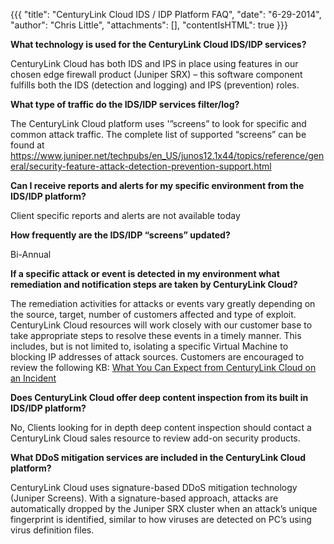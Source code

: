 {{{
  "title": "CenturyLink Cloud IDS / IDP Platform FAQ",
  "date": "6-29-2014",
  "author": "Chris Little",
  "attachments": [],
  "contentIsHTML": true
}}}

**What technology is used for the CenturyLink Cloud IDS/IDP services?**

CenturyLink Cloud has both IDS and IPS in place using features in our chosen edge firewall product (Juniper SRX) – this software component fulfills both the IDS (detection and logging) and IPS (prevention) roles.</p>

**What type of traffic do the IDS/IDP services filter/log?**

The CenturyLink Cloud platform uses '”screens” to look for specific and common attack traffic. The complete list of supported “screens” can be found at https://www.juniper.net/techpubs/en_US/junos12.1x44/topics/reference/general/security-feature-attack-detection-prevention-support.html

**Can I receive reports and alerts for my specific environment from the IDS/IDP platform?**

Client specific reports and alerts are not available today

**How frequently are the IDS/IDP “screens” updated?**

Bi-Annual

**If a specific attack or event is detected in my environment what remediation and notification steps are taken by CenturyLink Cloud?**

The remediation activities for attacks or events vary greatly depending on the source, target, number of customers affected and type of exploit. CenturyLink Cloud resources will work closely with our customer base to take appropriate steps to resolve these events in a timely manner. This includes, but is not limited to, isolating a specific Virtual Machine to blocking IP addresses of attack sources. Customers are encouraged to review the following KB: [What You Can Expect from CenturyLink Cloud on an Incident](../support/what-can-you-expect-from-centurylink-cloud-on-an-incident)


**Does CenturyLink Cloud offer deep content inspection from its built in IDS/IDP platform?**

No, Clients looking for in depth deep content inspection should contact a CenturyLink Cloud sales resource to review add-on security products.

**What DDoS mitigation services are included in the CenturyLink Cloud platform?**

CenturyLink Cloud uses signature-based DDoS mitigation technology (Juniper Screens). With a signature-based approach, attacks are automatically dropped by the Juniper SRX cluster when an attack’s unique fingerprint is identified, similar to how viruses are detected on PC’s using virus definition files.
